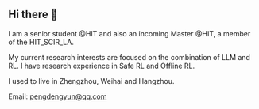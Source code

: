 ## Hi there 👋

I am a senior student @HIT and also an incoming Master @HIT, a member of the HIT_SCIR_LA.

My current research interests are focused on the combination of LLM and RL. I have research experience in Safe RL and Offline RL.

I used to live in Zhengzhou, Weihai and Hangzhou.

Email: pengdengyun@qq.com
